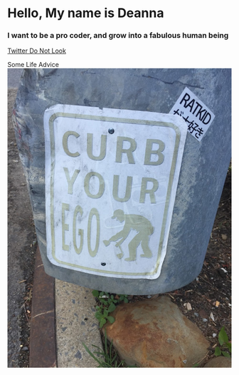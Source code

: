 # Hello, My name is Deanna
### I want to be a pro coder, and grow into a fabulous human being
[Twitter Do Not Look](https://twitter.com/deanna_darlingg)

Some Life Advice 
![alt text](https://github.com/deannadarling/code2_test/blob/master/IMG_7493.JPG)
